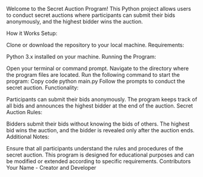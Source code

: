 Welcome to the Secret Auction Program! This Python project allows users to conduct secret auctions where participants can submit their bids anonymously, and the highest bidder wins the auction.

How it Works
Setup:

Clone or download the repository to your local machine.
Requirements:

Python 3.x installed on your machine.
Running the Program:

Open your terminal or command prompt.
Navigate to the directory where the program files are located.
Run the following command to start the program:
Copy code
python main.py
Follow the prompts to conduct the secret auction.
Functionality:

Participants can submit their bids anonymously.
The program keeps track of all bids and announces the highest bidder at the end of the auction.
Secret Auction Rules:

Bidders submit their bids without knowing the bids of others.
The highest bid wins the auction, and the bidder is revealed only after the auction ends.
Additional Notes:

Ensure that all participants understand the rules and procedures of the secret auction.
This program is designed for educational purposes and can be modified or extended according to specific requirements.
Contributors
Your Name - Creator and Developer
